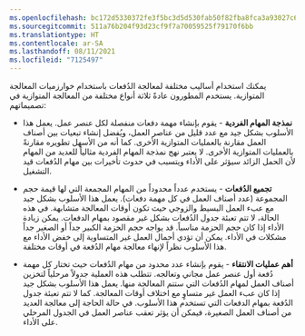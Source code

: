 ```yaml
---
ms.openlocfilehash: bc172d5330372fe3f5bc3d5d530fab50f82fba8fca3a93027c6d99703e5a8209
ms.sourcegitcommit: 511a76b204f93d23cf9f7a70059525f79170f6bb
ms.translationtype: HT
ms.contentlocale: ar-SA
ms.lasthandoff: 08/11/2021
ms.locfileid: "7125497"
---
```

يمكنك استخدام أساليب مختلفة لمعالجة الدُفعات باستخدام خوارزميات المعالجة المتوازية. يستخدم المطورون عادةً ثلاثة أنواع مختلفة من المعالجة المتوازية في تصميماتهم:

-   **نمذجة المهام الفردية** - يقوم بإنشاء مهمة دفعات منفصلة لكل عنصر عمل. يعمل هذا الأسلوب بشكل جيد مع عدد قليل من عناصر العمل، ويُفضل إنشاء تبعيات بين أصناف العمل مقارنة بالعمليات المتوازية الأخرى. كما أنه من الأسهل تطويره مقارنةً بالعمليات المتوازية الأخرى. لا يعتبر نهج نمذجة المهام الفردية مثالياً للعديد من المهام لأن الحمل الزائد سيؤثر على الأداء ويتسبب في حدوث تأخيرات بين مهام الدُفعات قيد التشغيل.

-   **تجميع الدُفعات** - يستخدم عدداً محدوداً من المهام المجمعة التي لها قيمة حجم المجموعة (عدد أصناف العمل في كل مهمة دفعات). يعمل هذا الأسلوب بشكل جيد مع عبء العمل البسيط والزوجي حيث تكون أوقات المعالجة متشابهة. في هذه الحالة، لا تتم تعبئة جدول الدُفعات بشكل غير مقصود بمهام الدفعات. يمكن زيادة الأداء إذا كان حجم الحزمة مناسباً. قد يواجه حجم الحزمة الكبير جداً أو الصغير جداً مشكلات في الأداء. يمكن أن تؤدي أحمال العمل غير المتساوية إلى خفض الأداء مع هذا الأسلوب نظراً لإنهاء معالجة مهام الدُفعة في أوقات مختلفة.

-   **أهم عمليات الانتقاء** - يقوم بإنشاء عدد محدود من مهام الدُفعات حيث تختار كل مهمة دُفعة أول عنصر عمل مجاني وتعالجه.
    تتطلب هذه العملية جدولاً مرحلياً لتخزين أصناف العمل لمهام الدُفعات التي ستتم المعالجة منها. يعمل هذا الأسلوب بشكل جيد إذا كان عبء العمل غير متساوٍ مع اختلاف أوقات المعالجة. كما لا تتم تعبئة جدول الدُفعة بمهام الدفعات التي تستخدم هذا الأسلوب. في حالة الحاجة إلى معالجة العديد من أصناف العمل الصغيرة، فيمكن أن يؤثر تعقب عناصر العمل في الجدول المرحلي على الأداء.
